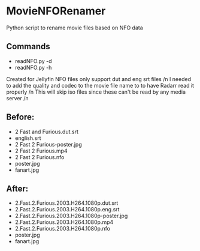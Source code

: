# MovieNFORenamer
Python script to rename movie files based on NFO data

## Commands
- readNFO.py -d <directory>
- readNFO.py -h

Created for Jellyfin NFO files only support dut and eng srt files /n
I needed to add the quality and codec to the movie file name to to have Radarr read it properly /n
This will skip iso files since these can't be read by any media server /n

## Before:
- 2 Fast and Furious.dut.srt
- english.srt
- 2 Fast 2 Furious-poster.jpg
- 2 Fast 2 Furious.mp4
- 2 Fast 2 Furious.nfo
- poster.jpg
- fanart.jpg

## After:
- 2.Fast.2.Furious.2003.H264.1080p.dut.srt
- 2.Fast.2.Furious.2003.H264.1080p.eng.srt
- 2.Fast.2.Furious.2003.H264.1080p-poster.jpg
- 2.Fast.2.Furious.2003.H264.1080p.mp4
- 2.Fast.2.Furious.2003.H264.1080p.nfo
- poster.jpg
- fanart.jpg
